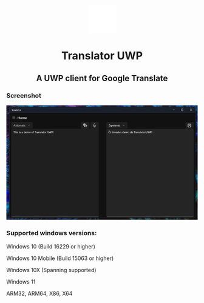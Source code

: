 <div align="center">
  <img src="assets/logo.png" height="75" width="75" />
  <h1>Translator UWP</h1>
  <h2>A UWP client for Google Translate</a>
</div>

### Screenshot
<img src="assets/screenshot.png" />

### Supported windows versions:
Windows 10 (Build 16229 or higher)

Windows 10 Mobile (Build 15063 or higher)

Windows 10X (Spanning supported)

Windows 11


ARM32, ARM64, X86, X64
